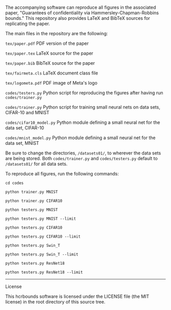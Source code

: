 The accompanying software can reproduce all figures in the associated paper,
"Guarantees of confidentiality via Hammersley-Chapman-Robbins bounds." This
repository also provides LaTeX and BibTeX sources for replicating the paper.

The main files in the repository are the following:

``tex/paper.pdf``
PDF version of the paper

``tex/paper.tex``
LaTeX source for the paper

``tex/paper.bib``
BibTeX source for the paper

``tex/fairmeta.cls``
LaTeX document class file

``tex/logometa.pdf``
PDF image of Meta's logo

``codes/testers.py``
Python script for reproducing the figures after having run ``codes/trainer.py``

``codes/trainer.py``
Python script for training small neural nets on data sets, CIFAR-10 and MNIST

``codes/cifar10_model.py``
Python module defining a small neural net for the data set, CIFAR-10

``codes/mnist_model.py``
Python module defining a small neural net for the data set, MNIST

Be sure to change the directories, ``/datasets01/``, to wherever the data sets
are being stored. Both ``codes/trainer.py`` and ``codes/testers.py`` default to
``/datasets01/`` for all data sets.

To reproduce all figures, run the following commands:

``cd codes``

``python trainer.py MNIST``

``python trainer.py CIFAR10``

``python testers.py MNIST``

``python testers.py MNIST --limit``

``python testers.py CIFAR10``

``python testers.py CIFAR10 --limit``

``python testers.py Swin_T``

``python testers.py Swin_T --limit``

``python testers.py ResNet18``

``python testers.py ResNet18 --limit``

********************************************************************************

License

This hcrbounds software is licensed under the LICENSE file (the MIT license) in
the root directory of this source tree.
